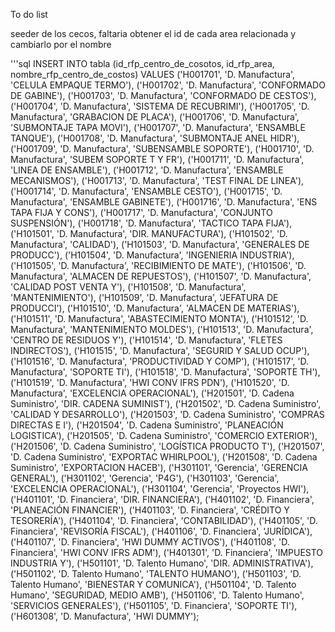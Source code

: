 To do list

seeder de los cecos, faltaria obtener el id de cada area relacionada y cambiarlo por el nombre

'''sql
INSERT INTO tabla (id_rfp_centro_de_cosotos, id_rfp_area, nombre_rfp_centro_de_costos)
VALUES
('H001701', 'D. Manufactura', 'CELULA EMPAQUE TERMO'),
('H001702', 'D. Manufactura', 'CONFORMADO DE GABINE'),
('H001703', 'D. Manufactura', 'CONFORMADO DE CESTOS'),
('H001704', 'D. Manufactura', 'SISTEMA DE RECUBRIMI'),
('H001705', 'D. Manufactura', 'GRABACION DE PLACA'),
('H001706', 'D. Manufactura', 'SUBMONTAJE TAPA MOVI'),
('H001707', 'D. Manufactura', 'ENSAMBLE TANQUE'),
('H001708', 'D. Manufactura', 'SUBMONTAJE ANEL HIDR'),
('H001709', 'D. Manufactura', 'SUBENSAMBLE SOPORTE'),
('H001710', 'D. Manufactura', 'SUBEM SOPORTE T Y FR'),
('H001711', 'D. Manufactura', 'LINEA DE ENSAMBLE'),
('H001712', 'D. Manufactura', 'ENSAMBLE MECANISMOS'),
('H001713', 'D. Manufactura', 'TEST FINAL DE LINEA'),
('H001714', 'D. Manufactura', 'ENSAMBLE CESTO'),
('H001715', 'D. Manufactura', 'ENSAMBLE GABINETE'),
('H001716', 'D. Manufactura', 'ENS TAPA FIJA Y CONS'),
('H001717', 'D. Manufactura', 'CONJUNTO SUSPENSIÓN'),
('H001718', 'D. Manufactura', 'TACTICO TAPA FIJA'),
('H101501', 'D. Manufactura', 'DIR. MANUFACTURA'),
('H101502', 'D. Manufactura', 'CALIDAD'),
('H101503', 'D. Manufactura', 'GENERALES DE PRODUCC'),
('H101504', 'D. Manufactura', 'INGENIERIA INDUSTRIA'),
('H101505', 'D. Manufactura', 'RECIBIMIENTO DE MATE'),
('H101506', 'D. Manufactura', 'ALMACEN DE REPUESTOS'),
('H101507', 'D. Manufactura', 'CALIDAD POST VENTA Y'),
('H101508', 'D. Manufactura', 'MANTENIMIENTO'),
('H101509', 'D. Manufactura', 'JEFATURA DE PRODUCCI'),
('H101510', 'D. Manufactura', 'ALMACEN DE MATERIAS'),
('H101511', 'D. Manufactura', 'ABASTECIMIENTO MONTA'),
('H101512', 'D. Manufactura', 'MANTENIMIENTO MOLDES'),
('H101513', 'D. Manufactura', 'CENTRO DE RESIDUOS Y'),
('H101514', 'D. Manufactura', 'FLETES INDIRECTOS'),
('H101515', 'D. Manufactura', 'SEGURID Y SALUD OCUP'),
('H101516', 'D. Manufactura', 'PRODUCTIVIDAD Y COMP'),
('H101517', 'D. Manufactura', 'SOPORTE TI'),
('H101518', 'D. Manufactura', 'SOPORTE TH'),
('H101519', 'D. Manufactura', 'HWI CONV IFRS PDN'),
('H101520', 'D. Manufactura', 'EXCELENCIA OPERACIONAL'),
('H201501', 'D. Cadena Suministro', 'DIR. CADENA SUMINIST'),
('H201502', 'D. Cadena Suministro', 'CALIDAD Y DESARROLLO'),
('H201503', 'D. Cadena Suministro', 'COMPRAS DIRECTAS E I'),
('H201504', 'D. Cadena Suministro', 'PLANEACIÓN LOGISTICA'),
('H201505', 'D. Cadena Suministro', 'COMERCIO EXTERIOR'),
('H201506', 'D. Cadena Suministro', 'LOGÍSTICA PRODUCTO T'),
('H201507', 'D. Cadena Suministro', 'EXPORTAC WHIRLPOOL'),
('H201508', 'D. Cadena Suministro', 'EXPORTACION HACEB'),
('H301101', 'Gerencia', 'GERENCIA GENERAL'),
('H301102', 'Gerencia', 'P4G'),
('H301103', 'Gerencia', 'EXCELENCIA OPERACIONAL'),
('H301104', 'Gerencia', 'Proyectos HWI'),
('H401101', 'D. Financiera', 'DIR. FINANCIERA'),
('H401102', 'D. Financiera', 'PLANEACIÓN FINANCIER'),
('H401103', 'D. Financiera', 'CRÉDITO Y TESORERÍA'),
('H401104', 'D. Financiera', 'CONTABILIDAD'),
('H401105', 'D. Financiera', 'REVISORÍA FISCAL'),
('H401106', 'D. Financiera', 'JURÍDICA'),
('H401107', 'D. Financiera', 'HWI DUMMY ACTIVOS'),
('H401108', 'D. Financiera', 'HWI CONV IFRS ADM'),
('H401301', 'D. Financiera', 'IMPUESTO INDUSTRIA Y'),
('H501101', 'D. Talento Humano', 'DIR. ADMINISTRATIVA'),
('H501102', 'D. Talento Humano', 'TALENTO HUMANO'),
('H501103', 'D. Talento Humano', 'BIENESTAR Y COMUNICA'),
('H501104', 'D. Talento Humano', 'SEGURIDAD, MEDIO AMB'),
('H501106', 'D. Talento Humano', 'SERVICIOS GENERALES'),
('H501105', 'D. Financiera', 'SOPORTE TI'),
('H601308', 'D. Manufactura', 'HWI DUMMY');

